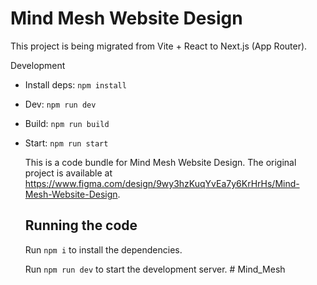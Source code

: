 
# Mind Mesh Website Design

This project is being migrated from Vite + React to Next.js (App Router).

Development

- Install deps: `npm install`
- Dev: `npm run dev`
- Build: `npm run build`
- Start: `npm run start`


  This is a code bundle for Mind Mesh Website Design. The original project is available at https://www.figma.com/design/9wy3hzKuqYvEa7y6KrHrHs/Mind-Mesh-Website-Design.

  ## Running the code

  Run `npm i` to install the dependencies.

  Run `npm run dev` to start the development server.
  #   M i n d _ M e s h  
 